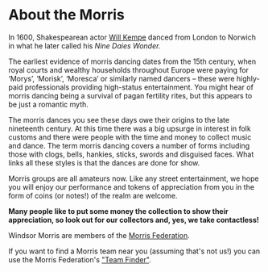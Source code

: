 <div id="google_translate_element"></div>

About the Morris
================

In 1600, Shakespearean actor [Will Kempe](http://en.wikipedia.org/wiki/William_Kempe) danced from London to Norwich in what he later called his _Nine Daies Wonder._  

The earliest evidence of morris dancing dates from the 15th century, when royal courts and wealthy households throughout Europe were paying for ‘Morys’, ‘Morisk’, ‘Moresca’ or similarly named dancers – these were highly-paid professionals providing high-status entertainment. You might hear of morris dancing being a survival of pagan fertility rites, but this appears to be just a romantic myth.

The morris dances you see these days owe their origins to the late nineteenth century. At this time there was a big upsurge in interest in folk customs and there were people with the time and money to collect music and dance. The term morris dancing covers a number of forms including those with clogs, bells, hankies, sticks, swords and disguised faces. What links all these styles is that the dances are done for show.

Morris groups are all amateurs now. Like any street entertainment, we hope you will enjoy our performance and tokens of appreciation from you in the form of coins (or notes!) of the realm are welcome. 

**Many people like to put some money the collection to show their appreciation, so look out for our collectors and, yes, we take contactless!**


Windsor Morris are members of the [Morris Federation](http://www.morrisfed.org.uk).

If you want to find a Morris team near you (assuming that's not us!) you can use the Morris Federation's ["Team Finder"](https://www.morrisfed.org.uk/teamfinder/#!directory/map). 


